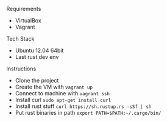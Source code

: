Requirements

* VirtualBox
* Vagrant

Tech Stack

* Ubuntu 12.04 64bit
* Last rust dev env

Instructions

* Clone the project
* Create the VM with `vagrant up`
* Connect to machine with `vagrant ssh`
* Install curl `sudo apt-get install curl`
* Install rust stuff `curl https://sh.rustup.rs -sSf | sh`
* Put rust binaries in path `export PATH=$PATH:~/.cargo/bin/`

